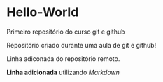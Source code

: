 # Hello-World
 Primeiro repositório do curso git e github

Repositório criado durante uma aula de git e github!

Linha adiconada do repositório remoto.

**Linha adicionada** utilizando *Markdown*
